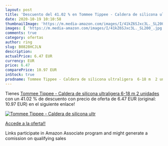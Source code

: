 ```yaml
---
layout: post
title: 'Descuento del 41.02 % en Tommee Tippee - Caldera de silicona ultr'
date: 2020-10-19 10:10:58
thumbnailImage: 'https://m.media-amazon.com/images/I/41kZ6SJxc3L._SL200_.jpg'
images: [ 'https://m.media-amazon.com/images/I/41kZ6SJxc3L._SL200_.jpg' ]
comments: true
category: ofertas
author: ring
slug: B0828HCJLN
description:
actualPrice: 6.47 EUR
currency: EUR
price: 6.47
comparePrice: 10.97 EUR
inStock: true
prodname: Tommee Tippee - Caldera de silicona ultraligera  6-18 m  2 unidades 
---
```


Tienes [Tommee Tippee - Caldera de silicona ultraligera  6-18 m  2 unidades ](https://www.amazon.es/dp/B0828HCJLN/?tag=tolees-21) con un 41.02 % de descuento con precio de oferta de 6.47 EUR (original: 10.97 EUR) en el siguiente enlace!

[![Tommee Tippee - Caldera de silicona ultr](https://m.media-amazon.com/images/I/41kZ6SJxc3L._SL200_.jpg)](https://www.amazon.es/dp/B0828HCJLN/?tag=tolees-21)

[Accede a la oferta!!](https://www.amazon.es/dp/B0828HCJLN/?tag=tolees-21)

Links participate in Amazon Associate program and might generate a comission on qualifying sales


